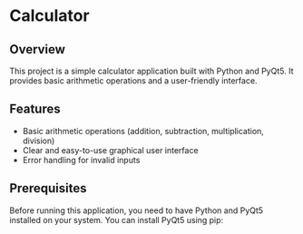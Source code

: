 # Calculator 

## Overview
This project is a simple calculator application built with Python and PyQt5. It provides basic arithmetic operations and a user-friendly interface.

## Features
- Basic arithmetic operations (addition, subtraction, multiplication, division)
- Clear and easy-to-use graphical user interface
- Error handling for invalid inputs

## Prerequisites
Before running this application, you need to have Python and PyQt5 installed on your system. You can install PyQt5 using pip:
